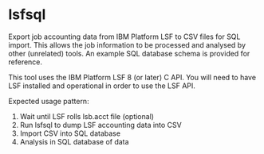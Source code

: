 # lsfsql
Export job accounting data from IBM Platform LSF to CSV files for SQL import. 
This allows the job information to be processed and analysed by other
(unrelated) tools. An example SQL database schema is provided for reference.

This tool uses the IBM Platform LSF 8 (or later) C API. You will need to
have LSF installed and operational in order to use the LSF API.

Expected usage pattern:
1. Wait until LSF rolls lsb.acct file (optional)
2. Run lsfsql to dump LSF accounting data into CSV
3. Import CSV into SQL database
4. Analysis in SQL database of data


